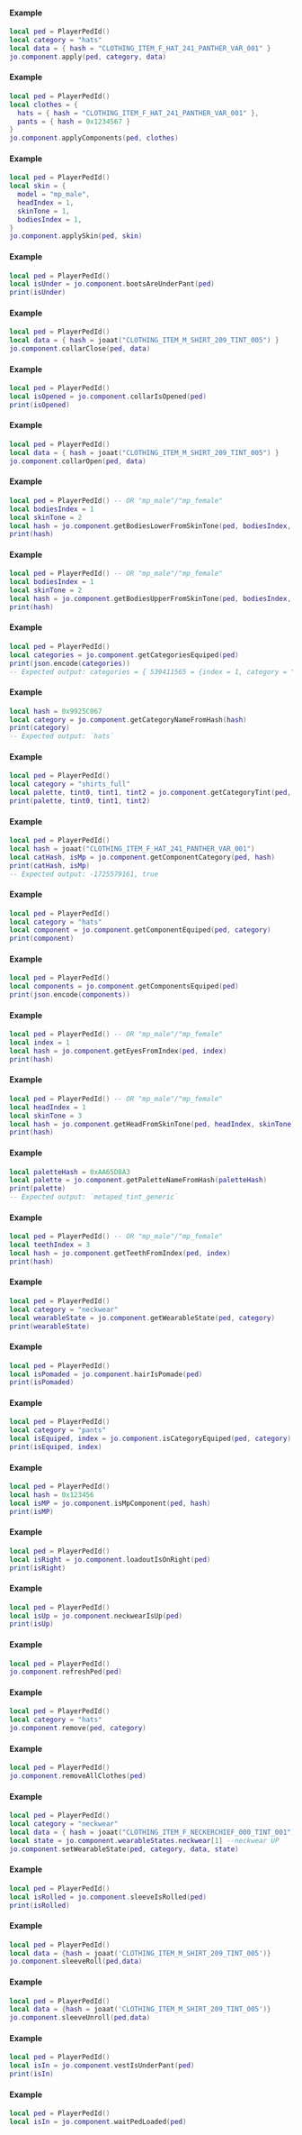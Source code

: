<!-- #region g_client|jo.component.apply -->
#### Example
```lua
local ped = PlayerPedId()
local category = "hats"
local data = { hash = "CLOTHING_ITEM_F_HAT_241_PANTHER_VAR_001" }
jo.component.apply(ped, category, data)

```
<!-- #endregion g_client|jo.component.apply -->


<!-- #region g_client|jo.component.applyComponents -->
#### Example
```lua
local ped = PlayerPedId()
local clothes = {
  hats = { hash = "CLOTHING_ITEM_F_HAT_241_PANTHER_VAR_001" },
  pants = { hash = 0x1234567 }
}
jo.component.applyComponents(ped, clothes)

```
<!-- #endregion g_client|jo.component.applyComponents -->


<!-- #region g_client|jo.component.applySkin -->
#### Example
```lua
local ped = PlayerPedId()
local skin = {
  model = "mp_male",
  headIndex = 1,
  skinTone = 1,
  bodiesIndex = 1,
}
jo.component.applySkin(ped, skin)

```
<!-- #endregion g_client|jo.component.applySkin -->


<!-- #region g_client|jo.component.bootsAreUnderPant -->
#### Example
```lua
local ped = PlayerPedId()
local isUnder = jo.component.bootsAreUnderPant(ped)
print(isUnder)

```
<!-- #endregion g_client|jo.component.bootsAreUnderPant -->


<!-- #region g_client|jo.component.collarClose -->
#### Example
```lua
local ped = PlayerPedId()
local data = { hash = joaat("CLOTHING_ITEM_M_SHIRT_209_TINT_005") }
jo.component.collarClose(ped, data)

```
<!-- #endregion g_client|jo.component.collarClose -->


<!-- #region g_client|jo.component.collarIsOpened -->
#### Example
```lua
local ped = PlayerPedId()
local isOpened = jo.component.collarIsOpened(ped)
print(isOpened)

```
<!-- #endregion g_client|jo.component.collarIsOpened -->


<!-- #region g_client|jo.component.collarOpen -->
#### Example
```lua
local ped = PlayerPedId()
local data = { hash = joaat("CLOTHING_ITEM_M_SHIRT_209_TINT_005") }
jo.component.collarOpen(ped, data)

```
<!-- #endregion g_client|jo.component.collarOpen -->


<!-- #region g_client|jo.component.getBodiesLowerFromSkinTone -->
#### Example
```lua
local ped = PlayerPedId() -- OR "mp_male"/"mp_female"
local bodiesIndex = 1
local skinTone = 2
local hash = jo.component.getBodiesLowerFromSkinTone(ped, bodiesIndex, skinTone)
print(hash)

```
<!-- #endregion g_client|jo.component.getBodiesLowerFromSkinTone -->


<!-- #region g_client|jo.component.getBodiesUpperFromSkinTone -->
#### Example
```lua
local ped = PlayerPedId() -- OR "mp_male"/"mp_female"
local bodiesIndex = 1
local skinTone = 2
local hash = jo.component.getBodiesUpperFromSkinTone(ped, bodiesIndex, skinTone)
print(hash)

```
<!-- #endregion g_client|jo.component.getBodiesUpperFromSkinTone -->


<!-- #region g_client|jo.component.getCategoriesEquiped -->
#### Example
```lua
local ped = PlayerPedId()
local categories = jo.component.getCategoriesEquiped(ped)
print(json.encode(categories))
-- Expected output: categories = { 539411565 = {index = 1, category = "shirts_full"}, 491541130 = { index = 2, category = "pants"} }

```
<!-- #endregion g_client|jo.component.getCategoriesEquiped -->


<!-- #region g_client|jo.component.getCategoryNameFromHash -->
#### Example
```lua
local hash = 0x9925C067
local category = jo.component.getCategoryNameFromHash(hash)
print(category)
-- Expected output: `hats`

```
<!-- #endregion g_client|jo.component.getCategoryNameFromHash -->


<!-- #region g_client|jo.component.getCategoryTint -->
#### Example
```lua
local ped = PlayerPedId()
local category = "shirts_full"
local palette, tint0, tint1, tint2 = jo.component.getCategoryTint(ped, category)
print(palette, tint0, tint1, tint2)

```
<!-- #endregion g_client|jo.component.getCategoryTint -->


<!-- #region g_client|jo.component.getComponentCategory -->
#### Example
```lua
local ped = PlayerPedId()
local hash = joaat("CLOTHING_ITEM_F_HAT_241_PANTHER_VAR_001")
local catHash, isMp = jo.component.getComponentCategory(ped, hash)
print(catHash, isMp)
-- Expected output: -1725579161, true

```
<!-- #endregion g_client|jo.component.getComponentCategory -->


<!-- #region g_client|jo.component.getComponentEquiped -->
#### Example
```lua
local ped = PlayerPedId()
local category = "hats"
local component = jo.component.getComponentEquiped(ped, category)
print(component)

```
<!-- #endregion g_client|jo.component.getComponentEquiped -->


<!-- #region g_client|jo.component.getComponentsEquiped -->
#### Example
```lua
local ped = PlayerPedId()
local components = jo.component.getComponentsEquiped(ped)
print(json.encode(components))

```
<!-- #endregion g_client|jo.component.getComponentsEquiped -->


<!-- #region g_client|jo.component.getEyesFromIndex -->
#### Example
```lua
local ped = PlayerPedId() -- OR "mp_male"/"mp_female"
local index = 1
local hash = jo.component.getEyesFromIndex(ped, index)
print(hash)

```

<!-- #endregion g_client|jo.component.getEyesFromIndex -->


<!-- #region g_client|jo.component.getHeadFromSkinTone -->
#### Example
```lua
local ped = PlayerPedId() -- OR "mp_male"/"mp_female"
local headIndex = 1
local skinTone = 3
local hash = jo.component.getHeadFromSkinTone(ped, headIndex, skinTone)
print(hash)

```
<!-- #endregion g_client|jo.component.getHeadFromSkinTone -->


<!-- #region g_client|jo.component.getPaletteNameFromHash -->
#### Example
```lua
local paletteHash = 0xAA65D8A3
local palette = jo.component.getPaletteNameFromHash(paletteHash)
print(palette)
-- Expected output: `metaped_tint_generic`

```
<!-- #endregion g_client|jo.component.getPaletteNameFromHash -->


<!-- #region g_client|jo.component.getTeethFromIndex -->
#### Example
```lua
local ped = PlayerPedId() -- OR "mp_male"/"mp_female"
local teethIndex = 3
local hash = jo.component.getTeethFromIndex(ped, index)
print(hash)

```
<!-- #endregion g_client|jo.component.getTeethFromIndex -->


<!-- #region g_client|jo.component.getWearableState -->
#### Example
```lua
local ped = PlayerPedId()
local category = "neckwear"
local wearableState = jo.component.getWearableState(ped, category)
print(wearableState)

```
<!-- #endregion g_client|jo.component.getWearableState -->


<!-- #region g_client|jo.component.hairIsPomade -->
#### Example
```lua
local ped = PlayerPedId()
local isPomaded = jo.component.hairIsPomade(ped)
print(isPomaded)

```
<!-- #endregion g_client|jo.component.hairIsPomade -->


<!-- #region g_client|jo.component.isCategoryEquiped -->
#### Example
```lua
local ped = PlayerPedId()
local category = "pants"
local isEquiped, index = jo.component.isCategoryEquiped(ped, category)
print(isEquiped, index)

```
<!-- #endregion g_client|jo.component.isCategoryEquiped -->


<!-- #region g_client|jo.component.isMpComponent -->
#### Example
```lua
local ped = PlayerPedId()
local hash = 0x123456
local isMP = jo.component.isMpComponent(ped, hash)
print(isMP)

```
<!-- #endregion g_client|jo.component.isMpComponent -->


<!-- #region g_client|jo.component.loadoutIsOnRight -->
#### Example
```lua
local ped = PlayerPedId()
local isRight = jo.component.loadoutIsOnRight(ped)
print(isRight)

```
<!-- #endregion g_client|jo.component.loadoutIsOnRight -->


<!-- #region g_client|jo.component.neckwearIsUp -->
#### Example
```lua
local ped = PlayerPedId()
local isUp = jo.component.neckwearIsUp(ped)
print(isUp)

```
<!-- #endregion g_client|jo.component.neckwearIsUp -->


<!-- #region g_client|jo.component.refreshPed -->
#### Example
```lua
local ped = PlayerPedId()
jo.component.refreshPed(ped)

```
<!-- #endregion g_client|jo.component.refreshPed -->


<!-- #region g_client|jo.component.remove -->
#### Example
```lua
local ped = PlayerPedId()
local category = "hats"
jo.component.remove(ped, category)

```
<!-- #endregion g_client|jo.component.remove -->


<!-- #region g_client|jo.component.removeAllClothes -->
#### Example
```lua
local ped = PlayerPedId()
jo.component.removeAllClothes(ped)

```
<!-- #endregion g_client|jo.component.removeAllClothes -->


<!-- #region g_client|jo.component.setWearableState -->
#### Example
```lua
local ped = PlayerPedId()
local category = "neckwear"
local data = { hash = joaat("CLOTHING_ITEM_F_NECKERCHIEF_000_TINT_001") }
local state = jo.component.wearableStates.neckwear[1] --neckwear UP
jo.component.setWearableState(ped, category, data, state)

```
<!-- #endregion g_client|jo.component.setWearableState -->


<!-- #region g_client|jo.component.sleeveIsRolled -->
#### Example
```lua
local ped = PlayerPedId()
local isRolled = jo.component.sleeveIsRolled(ped)
print(isRolled)

```
<!-- #endregion g_client|jo.component.sleeveIsRolled -->


<!-- #region g_client|jo.component.sleeveRoll -->
#### Example
```lua
local ped = PlayerPedId()
local data = {hash = joaat('CLOTHING_ITEM_M_SHIRT_209_TINT_005')}
jo.component.sleeveRoll(ped,data)
```
<!-- #endregion g_client|jo.component.sleeveRoll -->


<!-- #region g_client|jo.component.sleeveUnroll -->
#### Example
```lua
local ped = PlayerPedId()
local data = {hash = joaat('CLOTHING_ITEM_M_SHIRT_209_TINT_005')}
jo.component.sleeveUnroll(ped,data)
```
<!-- #endregion g_client|jo.component.sleeveUnroll -->


<!-- #region g_client|jo.component.vestIsUnderPant -->
#### Example
```lua
local ped = PlayerPedId()
local isIn = jo.component.vestIsUnderPant(ped)
print(isIn)

```
<!-- #endregion g_client|jo.component.vestIsUnderPant -->

<!-- #region g_client|jo.component.waitPedLoaded -->
#### Example
```lua
local ped = PlayerPedId()
local isIn = jo.component.waitPedLoaded(ped)

```
<!-- #endregion g_client|jo.component.waitPedLoaded -->